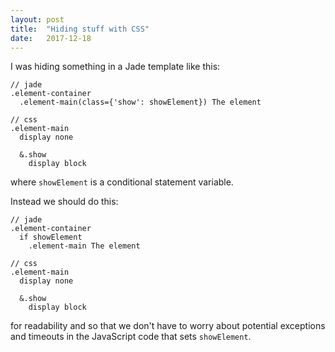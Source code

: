 ```yaml
---
layout: post
title:  "Hiding stuff with CSS"
date:   2017-12-18
---
```


I was hiding something in a Jade template like this:

```
// jade
.element-container
  .element-main(class={'show': showElement}) The element

// css
.element-main
  display none

  &.show
    display block
```

where `showElement` is a conditional statement variable.

Instead we should do this:

```
// jade
.element-container
  if showElement
    .element-main The element

// css
.element-main
  display none

  &.show
    display block
```

for readability and so that we don't have to worry about potential exceptions
and timeouts in the JavaScript code that sets `showElement`.

